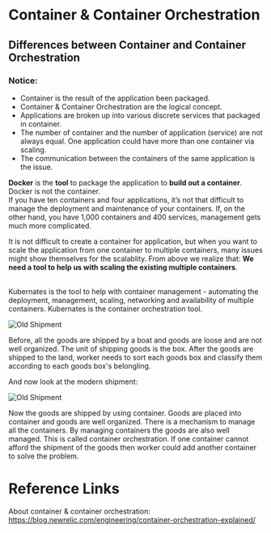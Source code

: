 # Container & Container Orchestration

## Differences between Container and Container Orchestration

### Notice:
* Container is the result of the application been packaged.<br>
* Container & Container Orchestration are the logical concept.
* Applications are broken up into various discrete services that packaged in container.
* The number of container and the number of application (service) are not always equal. One application could have more than one container via scaling.
* The communication between the containers of the same application is the issue. 

**Docker** is the **tool** to package the application to **build out a container**. Docker is not the container.
<br>
If you have ten containers and four applications, it’s not that difficult to manage the deployment and maintenance of your containers. If, on the other hand, you have 1,000 containers and 400 services, management gets much more complicated. 

It is not difficult to create a container for application, but when you want to scale the application from one container to multiple containers, many issues might show themselves for the scalablity. From above we realize that: **We need a tool to help us with scaling the existing multiple containers**.

<br>
Kubernates is the tool to help with container management - automating the deployment, management, scaling, networking and availability of multiple containers.
Kubernates is the container orchestration tool.

![Old Shipment](https://github.com/HuangMarco/kubernates-entry/blob/dev/z_Resources/images/old-shipment.jpg)

Before, all the goods are shipped by a boat and goods are loose and are not well organized. The unit of shipping goods is the box. After the goods are shipped to the land, worker needs to sort each goods box and classify them according to each goods box's belongling.

And now look at the modern shipment:<br>

![Old Shipment](https://github.com/HuangMarco/kubernates-entry/blob/dev/z_Resources/images/modern-shipment.jpg)

Now the goods are shipped by using container. Goods are placed into container and goods are well organized. There is a mechanism to manage all the containers. By managing containers the goods are also well managed. This is called container orchestration. If one container cannot afford the shipment of the goods then worker could add another container to solve the problem.





# Reference Links

About container & container orchestration:
https://blog.newrelic.com/engineering/container-orchestration-explained/
